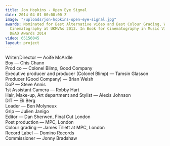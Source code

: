```yaml
---
title: Jon Hopkins - Open Eye Signal
date: 2014-04-01 00:00:00 Z
image: "/uploads/jon-hopkins-open-eye-signal.jpg"
awards: Nominated for Best Alternative video and Best Colour Grading, Winner of Best
  Cinematography at UKMVAs 2013. In Book for Cinematography in Music Videos at the
  D&AD Awards 2014
video: 65156045
layout: project
---
```


Writer/Director — Aoife McArdle  
Boy — Chis Chann  
Prod co — Colonel Blimp, Good Company  
Executive producer and producer (Colonel Blimp) — Tamsin Glasson  
Producer (Good Company) — Brian Welsh  
DoP — Steve Annis  
1st Assistant Camera — Robby Hart  
Hair, Make-up, Art department and Stylist — Alexis Johnson  
DIT — Eli Berg  
Loader — Ben Molyneux  
Grip — Julien Janigo  
Editor — Dan Sherwen, Final Cut London  
Post production — MPC, London  
Colour grading — James Tillett at MPC, London  
Record Label — Domino Records  
Commissioner — Jonny Bradshaw